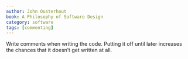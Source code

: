 ```yaml
---
author: John Ousterhout
book: A Philosophy of Software Design
category: software
tags: [commenting]
---
```

Write comments when writing the code. Putting it off until later increases the chances that it doesn’t get written at all.